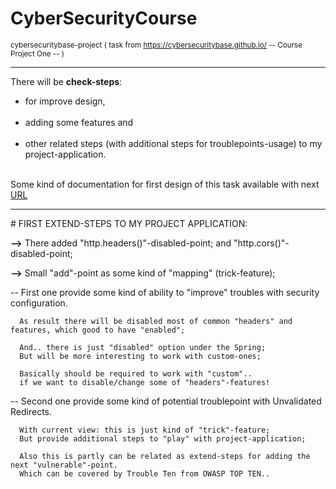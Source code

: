 # CyberSecurityCourse
<sub>cybersecuritybase-project ( task from https://cybersecuritybase.github.io/ -- Course Project One -- )</sub>
<hr />
There will be <strong>check-steps</strong>:
<ul>
<li>for improve design,</li>
<br />
<li>adding some features and</li>
<br />
<li>other related steps (with additional steps for troublepoints-usage) to my project-application.</li>
<br />
</ul>
Some kind of documentation for first design of this task available with next <a href="https://github.com/marrbjorn/documentation/tree/master/F-Secure%20Cyber%20Security%20Base%20MOOC.fi%20-First%20Project" target="_blank">URL</a>
<hr />
# FIRST EXTEND-STEPS TO MY PROJECT APPLICATION:


<strong>--></strong> There added "http.headers()"-disabled-point; and "http.cors()"-disabled-point;

<strong>--></strong> Small "add"-point as some kind of "mapping" (trick-feature); 

--
First one provide some kind of ability to "improve" troubles with security configuration.

      As result there will be disabled most of common "headers" and features, which good to have "enabled";
      
      And.. there is just "disabled" option under the Spring; 
      But will be more interesting to work with custom-ones;
      
      Basically should be required to work with "custom"..
      if we want to disable/change some of "headers"-features!
      
--
Second one provide some kind of potential troublepoint with Unvalidated Redirects.

      With current view: this is just kind of "trick"-feature;
      But provide additional steps to "play" with project-application;
      
      Also this is partly can be related as extend-steps for adding the next "vulnerable"-point.
      Which can be covered by Trouble Ten from OWASP TOP TEN..
